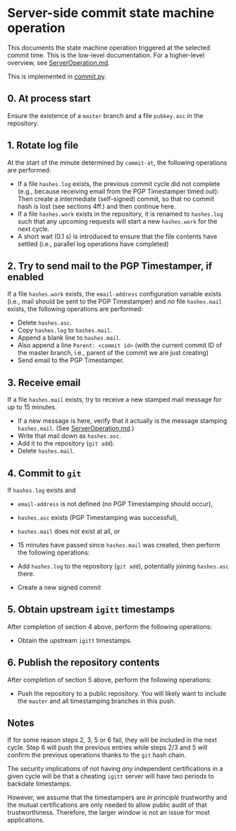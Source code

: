 # Server-side commit state machine operation

This documents the state machine operation triggered at the
selected commit time. This is the low-level documentation. For a
higher-level overview, see [ServerOperation.md](./ServerOperation.md).

This is implemented in [commit.py](../server/igitt/commit.py).

## 0. At process start

Ensure the existence of a `master` branch and a file `pubkey.asc`
in the repository.

## 1. Rotate log file

At the start of the minute determined by `commit-at`, the following
operations are performed:

- If a file `hashes.log` exists, the previous commit cycle did not
  complete (e.g., because receiving email from the PGP Timestamper timed
  out): Then create a intermediate (self-signed) commit, so that no
  commit hash is lost (see sections 4ff.) and then continue here.
- If a file `hashes.work` exists in the repository, it is renamed to
  `hashes.log` such that any upcoming requests will start a new
  `hashes.work` for the next cycle.
- A short wait (0.1 s) is introduced to ensure that the file contents have
  settled (i.e., parallel log operations have completed)

## 2. Try to send mail to the PGP Timestamper, if enabled

If a file `hashes.work` exists, the `email-address` configuration 
variable exists (i.e., mail should be sent to the PGP Timestamper) and 
*no* file `hashes.mail` exists, the following operations are performed:

- Delete `hashes.asc`.
- Copy `hashes.log` to `hashes.mail`.
- Append a blank line to `hashes.mail`.
- Also append a line `Parent: <commit id>` (with the current commit ID
  of the master branch, i.e., parent of the commit we are just creating)
- Send email to the PGP Timestamper.

## 3. Receive email

If a file `hashes.mail` exists, try to receive a new stamped mail message
for up to 15 minutes.

- If a new message is here, verify that it actually is the message
  stamping `hashes.mail`. (See [ServerOperation.md](./ServerOperation.md).)
- Write that mail down as `hashes.asc`.
- Add it to the repository (`git add`).
- Delete `hashes.mail`.

## 4. Commit to `git`

If `hashes.log` exists and
- `email-address` is not defined (no PGP Timestamping should occur),
- `hashes.asc` exists (PGP Timestamping was successful),
- `hashes.mail` does not exist at all, or
- 15 minutes have passed since `hashes.mail` was created,
then perform the following operations:

- Add `hashes.log` to the repository (`git add`), potentially joining
  `hashes.asc` there.
- Create a new signed commit

## 5. Obtain upstream `igitt` timestamps

After completion of section 4 above, perform the following operations:

- Obtain the upstream `igitt` timestamps.

## 6. Publish the repository contents

After completion of section 5 above, perform the following operations:

- Push the repository to a public repository. You will likely want to
  include the `master` and all timestamping branches in this push.

## Notes

If for some reason steps 2, 3, 5 or 6 fail, they will be included in 
the next cycle. Step 6 will push the previous entries while steps 2/3 
and 5 will confirm the previous operations thanks to the `git` hash 
chain.

The security implications of not having *any* independent 
certifications in a given cycle will be that a cheating `igitt` server 
will have two periods to backdate timestamps.

However, we assume that the timestampers are *in principle* trustworthy 
and the mutual certifications are only needed to allow public audit of 
that trustworthiness. Therefore, the larger window is not an issue for
most applications.
